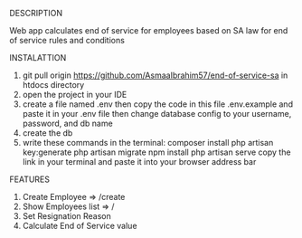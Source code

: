 DESCRIPTION

Web app calculates end of service for employees based on SA law for end of service rules and conditions



INSTALATTION

1. git pull origin https://github.com/AsmaaIbrahim57/end-of-service-sa in htdocs directory
2. open the project in your IDE 
3. create a file named .env then copy the code in this file .env.example and paste it in your .env file
    then change database config to your username, password, and db name
4. create the db
5. write these commands in the terminal:
                         composer install
                         php artisan key:generate
                         php artisan migrate
                         npm install
                         php artisan serve
                         copy the link in your terminal and paste it into your browser address bar


FEATURES

1. Create Employee => /create
2. Show Employees list => /
3. Set Resignation Reason 
4. Calculate End of Service value
